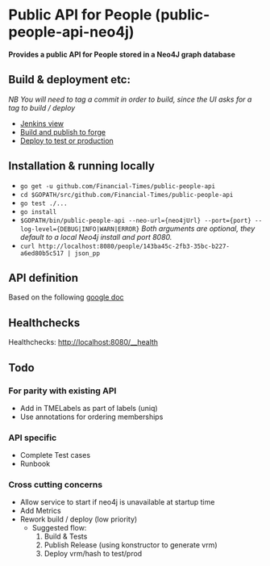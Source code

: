 # Public API for People (public-people-api-neo4j)
__Provides a public API for People stored in a Neo4J graph database__

## Build & deployment etc:
_NB You will need to tag a commit in order to build, since the UI asks for a tag to build / deploy_
* [Jenkins view](http://ftjen10085-lvpr-uk-p:8181/view/public-people-api)
* [Build and publish to forge](http://ftjen10085-lvpr-uk-p:8181/job/public-people-api-build)
* [Deploy to test or production](http://ftjen10085-lvpr-uk-p:8181/job/public-people-api-deploy)


## Installation & running locally
* `go get -u github.com/Financial-Times/public-people-api`
* `cd $GOPATH/src/github.com/Financial-Times/public-people-api`
* `go test ./...`
* `go install`
* `$GOPATH/bin/public-people-api --neo-url={neo4jUrl} --port={port} --log-level={DEBUG|INFO|WARN|ERROR}`
_Both arguments are optional, they default to a local Neo4j install and port 8080._
* `curl http://localhost:8080/people/143ba45c-2fb3-35bc-b227-a6ed80b5c517 | json_pp`

## API definition
Based on the following [google doc](https://docs.google.com/document/d/1SC4Uskl-VD78y0lg5H2Gq56VCmM4OFHofZM-OvpsOFo/edit#heading=h.qjo76xuvpj83)

## Healthchecks
Healthchecks: [http://localhost:8080/__health](http://localhost:8080/__health)

## Todo
### For parity with existing API
* Add in TMELabels as part of labels (uniq)
* Use annotations for ordering memberships

### API specific
* Complete Test cases
* Runbook

### Cross cutting concerns
* Allow service to start if neo4j is unavailable at startup time
* Add Metrics
* Rework build / deploy (low priority)
  * Suggested flow:
    1. Build & Tests
    1. Publish Release (using konstructor to generate vrm)
    1. Deploy vrm/hash to test/prod
